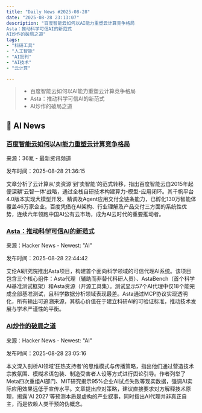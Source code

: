 ```yaml
---
title: "Daily News #2025-08-28"
date: "2025-08-28 23:13:07"
description: "百度智能云如何以AI能力重塑云计算竞争格局
Asta：推动科学可信AI的新范式
AI炒作的破局之道"
tags: 
- "科研工具"
- "人工智能"
- "AI批判"
- "AI技术"
- "云计算"

---
```


> - 百度智能云如何以AI能力重塑云计算竞争格局
> - Asta：推动科学可信AI的新范式
> - AI炒作的破局之道

## 🤖 AI News

### [百度智能云如何以AI能力重塑云计算竞争格局](https://www.36kr.com/p/3442542404588930)

来源：36氪 - 最新资讯频道

发布时间：2025-08-28 21:36:15

文章分析了云计算从'卖资源'到'卖智能'的范式转移，指出百度智能云自2015年起便深耕'云智一体'战略，通过全栈自研技术构建算力-模型-应用闭环。其千帆平台4.0版本实现大模型开发、精调及Agent应用交付全链条能力，已孵化130万智能体覆盖46万家企业。百度凭借在AI架构、行业理解及产品交付三方面的系统性优势，连续六年领跑中国AI公有云市场，成为AI云时代的重要推动者。

### [Asta：推动科学可信AI的新范式](https://allenai.org/blog/asta)

来源：Hacker News - Newest: "AI"

发布时间：2025-08-28 22:44:42

艾伦AI研究院推出Asta项目，构建首个面向科学领域的可信代理AI系统。该项目包含三个核心组件：Asta代理（辅助而非替代科研人员）、AstaBench（首个科学AI基准测试框架）和Asta资源（开源工具集）。测试显示57个AI代理中仅18个能完成全部基准测试，且科学数据分析领域表现最差。Asta通过MCP协议实现透明化，所有输出可追溯来源，其核心价值在于建立科研AI的可验证标准，推动技术发展与学术严谨性的平衡。

### [AI炒作的破局之道](https://www.wheresyoured.at/how-to-argue-with-an-ai-booster/)

来源：Hacker News - Newest: "AI"

发布时间：2025-08-28 23:05:16

本文深入剖析AI领域'狂热支持者'的思维模式与传播策略，指出他们通过营造技术宗教氛围、模糊术语包装、制造受害者人设等方式进行舆论引导。作者列举了Meta四次重组AI部门、MIT研究揭示95%企业AI试点失败等现实数据，强调AI实际应用效果远低于宣传水平。文章提出应对策略，建议直接要求对方解释技术原理，揭露'AI 2027'等预测本质是虚构的产业叙事，同时指出AI代理并非真正自主，而是依赖人类干预的伪概念。
